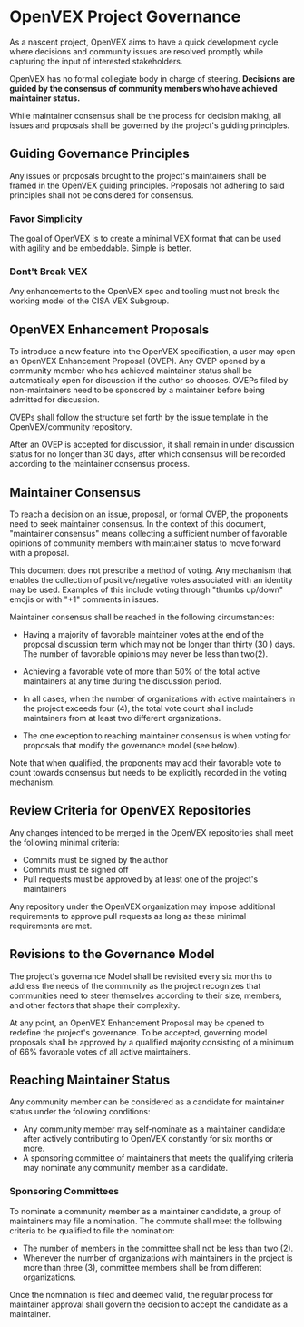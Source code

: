 # OpenVEX Project Governance

As a nascent project, OpenVEX aims to have a quick development cycle where
decisions and community issues are resolved promptly while capturing the
input of interested stakeholders.

OpenVEX has no formal collegiate body in charge of steering. **Decisions are
guided by the consensus of community members who have achieved maintainer
status.**

While maintainer consensus shall be the process for decision making, all issues
and proposals shall be governed by the project's guiding principles.

## Guiding Governance Principles 

Any issues or proposals brought to the project's maintainers shall be framed in the OpenVEX guiding principles. Proposals not adhering to said principles shall not be considered for consensus. 

### Favor Simplicity

The goal of OpenVEX is to create a minimal VEX format that can be used with
agility and be embeddable. Simple is better.

### Dont't Break VEX

Any enhancements to the OpenVEX spec and tooling must not break the working model
of the CISA VEX Subgroup. 

## OpenVEX Enhancement Proposals

To introduce a new feature into the OpenVEX specification, a user may open an
OpenVEX Enhancement Proposal (OVEP). Any OVEP opened by a community member who
has achieved maintainer status shall be automatically open for discussion if
the author so chooses. OVEPs filed by non-maintainers need to be sponsored by a
maintainer before being admitted for discussion.

OVEPs shall follow the structure set forth by the issue template in the
OpenVEX/community repository.

After an OVEP is accepted for discussion, it shall remain in under discussion
status for no longer than 30 days, after which consensus will be recorded
according to the maintainer consensus process.

## Maintainer Consensus

To reach a decision on an issue, proposal, or formal OVEP, the proponents need
to seek maintainer consensus. In the context of this document, "maintainer
consensus" means collecting a sufficient number of favorable opinions of
community members with maintainer status to move forward with a proposal.

This document does not prescribe a method of voting. Any mechanism that enables
the collection of positive/negative votes associated with an identity may be used.
Examples of this include voting through "thumbs up/down" emojis or with "+1"
comments in issues.

Maintainer consensus shall be reached in the following circumstances:

- Having a majority of favorable maintainer votes at the end of the proposal
discussion term which may not be longer than thirty (30 ) days. The number of
favorable opinions may never be less than two(2).

- Achieving a favorable vote of more than 50% of the total active maintainers
at any time during the discussion period.

- In all cases, when the number of organizations with active maintainers in
the project exceeds four (4), the total vote count shall include maintainers
from at least two different organizations.

- The one exception to reaching maintainer consensus is when voting for
proposals that modify the governance model (see below).

Note that when qualified, the proponents may add their favorable vote to count towards consensus but needs to be explicitly recorded in the voting mechanism.

## Review Criteria for OpenVEX Repositories

Any changes intended to be merged in the OpenVEX repositories shall meet the following minimal criteria:

- Commits must be signed by the author
- Commits must be signed off
- Pull requests must be approved by at least one of the project's maintainers

Any repository under the OpenVEX organization may impose additional requirements
to approve pull requests as long as these minimal requirements are met.

## Revisions to the Governance Model

The project's governance Model shall be revisited every six months to address
the needs of the community as the project recognizes that communities need to
steer themselves according to their size, members, and other factors that shape
their complexity. 

At any point, an OpenVEX Enhancement Proposal may be opened to redefine the
project's governance. To be accepted, governing model proposals shall be
approved by a qualified majority consisting of a minimum of 66% favorable votes
of all active maintainers.

## Reaching Maintainer Status

Any community member can be considered as a candidate for maintainer status
under the following conditions:

- Any community member may self-nominate as a maintainer candidate after
actively contributing to OpenVEX constantly for six months or more.
- A sponsoring committee of maintainers that meets the qualifying criteria may
nominate any community member as a candidate.

### Sponsoring Committees

To nominate a community member as a maintainer candidate, a group of
maintainers may file a nomination. The commute shall meet the following criteria
to be qualified to file the nomination:

- The number of members in the committee shall not be less than two (2).
- Whenever the number of organizations with maintainers in the project is more
than three (3), committee members shall be from different organizations.

Once the nomination is filed and deemed valid, the regular process for
maintainer approval shall govern the decision to accept the candidate as a
maintainer.

